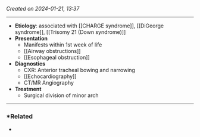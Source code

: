 *Created on 2024-01-21, 13:37* 

---
- **Etiology**: associated with [[CHARGE syndrome]], [[DiGeorge syndrome]], [[Trisomy 21 (Down syndrome)]] 
- **Presentation**
	- Manifests within 1st week of life
	- [[Airway obstructions]]
	- [[Esophageal obstruction]] 
- **Diagnostics**
	- CXR: Anterior tracheal bowing and narrowing
	- [[Echocardiography]]
	- CT/MR Angiography
- **Treatment**
	- Surgical division of minor arch

---
### *Related
- 